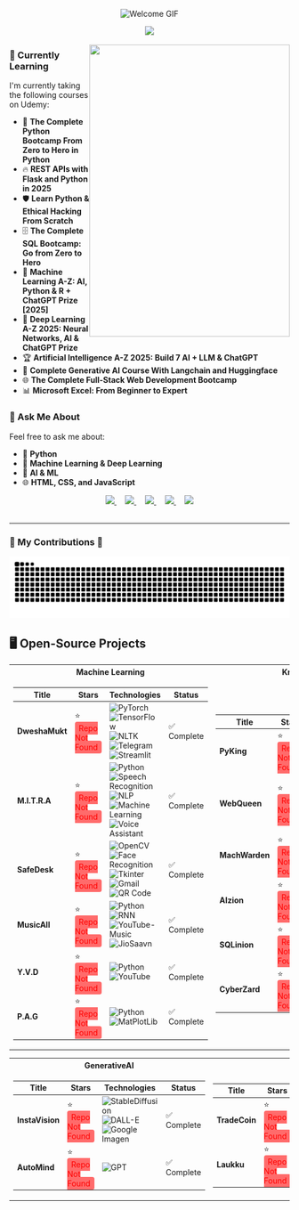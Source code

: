 <p align="center">
  <img src="https://github.com/StudiYash/StudiYash/blob/main/Support%20Files/Introduction.gif" width="1000" alt="Welcome GIF">
</p>

<p align="center">
    <a href="#">
    <img src="https://readme-typing-svg.herokuapp.com/?font=Righteous&color=FFD700&size=35&center=true&vCenter=true&width=500&height=70&duration=2600&lines=Hi+There!+👋;+I'm+Yash+Shukla!" />
    </a>
</p>

<a href="#">
 <img align="right" src="https://github.com/StudiYash/StudiYash/blob/main/Support%20Files/Robot.gif" height ="525" width="360"/>
</a>

### **🚀 Currently Learning**
I'm currently taking the following courses on Udemy:
- 🐍 **The Complete Python Bootcamp From Zero to Hero in Python**
- 🔥 **REST APIs with Flask and Python in 2025**
- 🛡️ **Learn Python & Ethical Hacking From Scratch**
- 🗄️ **The Complete SQL Bootcamp: Go from Zero to Hero**
- 🤖 **Machine Learning A-Z: AI, Python & R + ChatGPT Prize [2025]**
- 🧠 **Deep Learning A-Z 2025: Neural Networks, AI & ChatGPT Prize**
- 🏆 **Artificial Intelligence A-Z 2025: Build 7 AI + LLM & ChatGPT**
- 🚀 **Complete Generative AI Course With Langchain and Huggingface**
- 🌐 **The Complete Full-Stack Web Development Bootcamp**
- 📊 **Microsoft Excel: From Beginner to Expert**

### **💬 Ask Me About**
Feel free to ask me about:
- 🐍 **Python**
- 🤖 **Machine Learning & Deep Learning**
- 🧠 **AI & ML**
- 🌐 **HTML, CSS, and JavaScript**

<div align="center"> 
  <a href="https://studiyash.dev">
    <img src="https://img.shields.io/badge/Website-studiyash.dev-ff9800?style=flat-square">
  </a>
  &nbsp;&nbsp;&nbsp;
  <a href="https://drive.google.com/file/d/your_cv_link_here">
    <img src="https://img.shields.io/badge/PDF-CV-00c853?style=flat-square&logo=adobe">
  </a>
  &nbsp;&nbsp;&nbsp;
  <a href="https://linkedin.com/in/yash-shukla-2024aiguy">
    <img src="https://img.shields.io/badge/-LinkedIn-blue?style=flat-square&logo=linkedin">
  </a>
  &nbsp;&nbsp;&nbsp;
  <a href="mailto:studiyash@gmail.com?subject=AI%20Collaboration&body=Hello,%20I'm%20interested%20in%20collaborating%20on%20AI%20projects.">
    <img src="https://img.shields.io/badge/-Email-ff4081?style=flat-square&logo=gmail&logoColor=white">
  </a>
  &nbsp;&nbsp;&nbsp;
  <a href="https://github.com/StudiYash">
    <img src="https://img.shields.io/github/followers/StudiYash?style=social">
  </a>
</div>
<br>
<hr>

### 🐍 My Contributions 🐍

![GitHub Snake](https://github.com/StudiYash/StudiYash/blob/main/github-contribution-grid-snake-dark.svg)


## 🖥️ Open-Source Projects

<table>
<tr><th>Machine Learning </th><th>Knowledge Base</th></tr>
<tr><td>

| Title | Stars | Technologies | Status |
|--|--|--|--|
| **DweshaMukt** | ⭐ <span style="color:red; background:#FF6B6B; padding:3px 7px; border-radius:4px;">Repo Not Found</span> | ![PyTorch](https://img.shields.io/badge/PyTorch-orange?style=flat&logo=pytorch) ![TensorFlow](https://img.shields.io/badge/TF-blue?style=flat&logo=tensorflow) ![NLTK](https://img.shields.io/badge/NLTK-darkgreen?style=flat&logo=python) ![Telegram](https://img.shields.io/badge/Telegram-blue?style=flat&logo=telegram) ![Streamlit](https://img.shields.io/badge/Streamlit-red?style=flat&logo=streamlit) | ✅ Complete |
| **M.I.T.R.A** | ⭐ <span style="color:red; background:#FF6B6B; padding:3px 7px; border-radius:4px;">Repo Not Found</span> | ![Python](https://img.shields.io/badge/Python-blue?style=flat&logo=python) ![Speech Recognition](https://img.shields.io/badge/Speech_Recognition-purple?style=flat&logo=google) ![NLP](https://img.shields.io/badge/NLP-darkgreen?style=flat&logo=openai) ![Machine Learning](https://img.shields.io/badge/Machine_Learning-teal?style=flat&logo=keras) ![Voice Assistant](https://img.shields.io/badge/Voice_Assistant-blue?style=flat&logo=googleassistant) | ✅ Complete |
| **SafeDesk** | ⭐ <span style="color:red; background:#FF6B6B; padding:3px 7px; border-radius:4px;">Repo Not Found</span> | ![OpenCV](https://img.shields.io/badge/OpenCV-blue?style=flat&logo=opencv) ![Face Recognition](https://img.shields.io/badge/FaceRecognition-darkred?style=flat&logo=opencv) ![Tkinter](https://img.shields.io/badge/Tkinter-teal?style=flat&logo=python) ![Gmail](https://img.shields.io/badge/Gmail-red?style=flat&logo=gmail) ![QR Code](https://img.shields.io/badge/QR_Code-darkblue?style=flat&logo=python) | ✅ Complete |
| **MusicAll** | ⭐ <span style="color:red; background:#FF6B6B; padding:3px 7px; border-radius:4px;">Repo Not Found</span> | ![Python](https://img.shields.io/badge/Python-blue?style=flat&logo=python) ![RNN](https://img.shields.io/badge/RNN-darkgreen?style=flat&logo=keras) ![YouTube-Music](https://img.shields.io/badge/YouTube_Music-red?style=flat&logo=youtube) ![JioSaavn](https://img.shields.io/badge/JioSaavn-darkblue?style=flat&logo=jiosaavn) | ✅ Complete |
| **Y.V.D** | ⭐ <span style="color:red; background:#FF6B6B; padding:3px 7px; border-radius:4px;">Repo Not Found</span> | ![Python](https://img.shields.io/badge/Python-blue?style=flat&logo=python) ![YouTube](https://img.shields.io/badge/YouTube-red?style=flat&logo=youtube) | ✅ Complete |
| **P.A.G** | ⭐ <span style="color:red; background:#FF6B6B; padding:3px 7px; border-radius:4px;">Repo Not Found</span> | ![Python](https://img.shields.io/badge/Python-blue?style=flat&logo=python) ![MatPlotLib](https://img.shields.io/badge/MatPlotLib-darkblue?style=flat&logo=python) | ✅ Complete |

</td><td>

| Title | Stars | Technologies | Status |
|--|--|--|--|
| **PyKing** | ⭐ <span style="color:red; background:#FF6B6B; padding:3px 7px; border-radius:4px;">Repo Not Found</span> | ![Python](https://img.shields.io/badge/Python-blue?style=flat&logo=python) | ✅ Complete |
| **WebQueen** | ⭐ <span style="color:red; background:#FF6B6B; padding:3px 7px; border-radius:4px;">Repo Not Found</span> | ![HTML](https://img.shields.io/badge/HTML-orange?style=flat&logo=html5) ![CSS](https://img.shields.io/badge/CSS-blue?style=flat&logo=css3) ![JavaScript](https://img.shields.io/badge/JavaScript-yellow?style=flat&logo=javascript) ![React](https://img.shields.io/badge/React-lightblue?style=flat&logo=react) ![Node.js](https://img.shields.io/badge/Node.js-green?style=flat&logo=node.js) ![MongoDB](https://img.shields.io/badge/MongoDB-darkgreen?style=flat&logo=mongodb) | ✅ Complete |
| **MachWarden** | ⭐ <span style="color:red; background:#FF6B6B; padding:3px 7px; border-radius:4px;">Repo Not Found</span> | ![Machine Learning](https://img.shields.io/badge/Machine_Learning-darkgreen?style=flat&logo=python) ![Deep Learning](https://img.shields.io/badge/Deep_Learning-blue?style=flat&logo=keras) | ✅ Complete |
| **AIzion** | ⭐ <span style="color:red; background:#FF6B6B; padding:3px 7px; border-radius:4px;">Repo Not Found</span> | ![AI](https://img.shields.io/badge/AI-darkblue?style=flat&logo=openai) ![GenAI](https://img.shields.io/badge/GenAI-purple?style=flat&logo=google) | ✅ Complete |
| **SQLinion** | ⭐ <span style="color:red; background:#FF6B6B; padding:3px 7px; border-radius:4px;">Repo Not Found</span> | ![SQL](https://img.shields.io/badge/SQL-darkgreen?style=flat&logo=postgresql) | ✅ Complete |
| **CyberZard** | ⭐ <span style="color:red; background:#FF6B6B; padding:3px 7px; border-radius:4px;">Repo Not Found</span> | ![CyberSecurity](https://img.shields.io/badge/CyberSecurity-black?style=flat&logo=hackthebox) | ✅ Complete |

</td></tr>
</table>

<table>
<tr><th>GenerativeAI</th><th>UI/UX</th></tr>
<tr><td>

| Title | Stars | Technologies | Status |
|--|--|--|--|
| **InstaVision** | ⭐ <span style="color:red; background:#FF6B6B; padding:3px 7px; border-radius:4px;">Repo Not Found</span> | ![StableDiffusion](https://img.shields.io/badge/StableDiffusion-darkblue?style=flat&logo=stablediffusion) ![DALL-E](https://img.shields.io/badge/DALL--E-green?style=flat&logo=openai) ![Google Imagen](https://img.shields.io/badge/Google_Imagen-orange?style=flat&logo=google) | ✅ Complete |
| **AutoMind** | ⭐ <span style="color:red; background:#FF6B6B; padding:3px 7px; border-radius:4px;">Repo Not Found</span> | ![GPT](https://img.shields.io/badge/GPT-darkgreen?style=flat&logo=openai) | ✅ Complete |

</td><td>

| Title | Stars | Technologies | Status |
|--|--|--|--|
| **TradeCoin** | ⭐ <span style="color:red; background:#FF6B6B; padding:3px 7px; border-radius:4px;">Repo Not Found</span> | ![Wondershare Mockit](https://img.shields.io/badge/Wondershare_Mockit-purple?style=flat&logo=wondershare) | ✅ Complete |
| **Laukku** | ⭐ <span style="color:red; background:#FF6B6B; padding:3px 7px; border-radius:4px;">Repo Not Found</span> | ![Figma](https://img.shields.io/badge/Figma-pink?style=flat&logo=figma) | ✅ Complete |

</td></tr>
</table>
